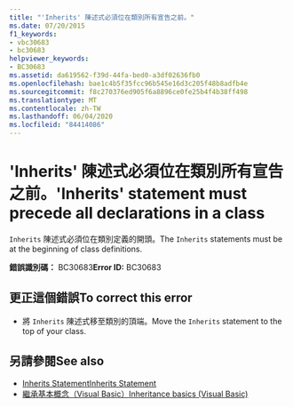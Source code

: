 ```yaml
---
title: "'Inherits' 陳述式必須位在類別所有宣告之前。"
ms.date: 07/20/2015
f1_keywords:
- vbc30683
- bc30683
helpviewer_keywords:
- BC30683
ms.assetid: da619562-f39d-44fa-bed0-a3df02636fb0
ms.openlocfilehash: bae1c4b5f35fcc96b545e16d3c205f48b8adfb4e
ms.sourcegitcommit: f8c270376ed905f6a8896ce0fe25b4f4b38ff498
ms.translationtype: MT
ms.contentlocale: zh-TW
ms.lasthandoff: 06/04/2020
ms.locfileid: "84414086"
---
```

# <a name="inherits-statement-must-precede-all-declarations-in-a-class"></a><span data-ttu-id="8fe33-102">'Inherits' 陳述式必須位在類別所有宣告之前。</span><span class="sxs-lookup"><span data-stu-id="8fe33-102">'Inherits' statement must precede all declarations in a class</span></span>
<span data-ttu-id="8fe33-103">`Inherits` 陳述式必須位在類別定義的開頭。</span><span class="sxs-lookup"><span data-stu-id="8fe33-103">The `Inherits` statements must be at the beginning of class definitions.</span></span>  
  
 <span data-ttu-id="8fe33-104">**錯誤識別碼：** BC30683</span><span class="sxs-lookup"><span data-stu-id="8fe33-104">**Error ID:** BC30683</span></span>  
  
## <a name="to-correct-this-error"></a><span data-ttu-id="8fe33-105">更正這個錯誤</span><span class="sxs-lookup"><span data-stu-id="8fe33-105">To correct this error</span></span>  
  
- <span data-ttu-id="8fe33-106">將 `Inherits` 陳述式移至類別的頂端。</span><span class="sxs-lookup"><span data-stu-id="8fe33-106">Move the `Inherits` statement to the top of your class.</span></span>  
  
## <a name="see-also"></a><span data-ttu-id="8fe33-107">另請參閱</span><span class="sxs-lookup"><span data-stu-id="8fe33-107">See also</span></span>

- [<span data-ttu-id="8fe33-108">Inherits Statement</span><span class="sxs-lookup"><span data-stu-id="8fe33-108">Inherits Statement</span></span>](../language-reference/statements/inherits-statement.md)
- [<span data-ttu-id="8fe33-109">繼承基本概念（Visual Basic）</span><span class="sxs-lookup"><span data-stu-id="8fe33-109">Inheritance basics (Visual Basic)</span></span>](../programming-guide/language-features/objects-and-classes/inheritance-basics.md)
